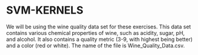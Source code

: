 # SVM-KERNELS
We will be using the wine quality data set for these exercises. This data set contains various chemical properties of wine, such as acidity, sugar, pH, and alcohol. It also contains a quality metric (3-9, with highest being better) and a color (red or white). The name of the file is Wine_Quality_Data.csv.
